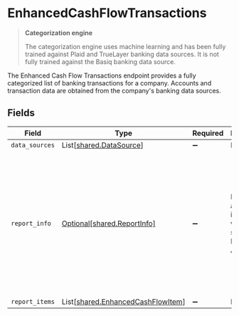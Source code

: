 # EnhancedCashFlowTransactions

> **Categorization engine**
>
> The categorization engine uses machine learning and has been fully trained against Plaid and TrueLayer banking data sources. It is not fully trained against the Basiq banking data source.

The Enhanced Cash Flow Transactions endpoint provides a fully categorized list of banking transactions for a company. Accounts and transaction data are obtained from the company's banking data sources.


## Fields

| Field                                                                                                                                                                             | Type                                                                                                                                                                              | Required                                                                                                                                                                          | Description                                                                                                                                                                       | Example                                                                                                                                                                           |
| --------------------------------------------------------------------------------------------------------------------------------------------------------------------------------- | --------------------------------------------------------------------------------------------------------------------------------------------------------------------------------- | --------------------------------------------------------------------------------------------------------------------------------------------------------------------------------- | --------------------------------------------------------------------------------------------------------------------------------------------------------------------------------- | --------------------------------------------------------------------------------------------------------------------------------------------------------------------------------- |
| `data_sources`                                                                                                                                                                    | List[[shared.DataSource](../../models/shared/datasource.md)]                                                                                                                      | :heavy_minus_sign:                                                                                                                                                                | N/A                                                                                                                                                                               |                                                                                                                                                                                   |
| `report_info`                                                                                                                                                                     | [Optional[shared.ReportInfo]](../../models/shared/reportinfo.md)                                                                                                                  | :heavy_minus_sign:                                                                                                                                                                | Report additional information, which is specific to Lending API reports.                                                                                                          | {<br/>"Example 1": {<br/>"value": {<br/>"pageNumber": 0,<br/>"pageSize": 0,<br/>"totalResults": 0,<br/>"reportName": "string",<br/>"companyName": "string",<br/>"generatedDate": "2023-01-26T07:36:40.487Z"<br/>}<br/>}<br/>} |
| `report_items`                                                                                                                                                                    | List[[shared.EnhancedCashFlowItem](../../models/shared/enhancedcashflowitem.md)]                                                                                                  | :heavy_minus_sign:                                                                                                                                                                | N/A                                                                                                                                                                               |                                                                                                                                                                                   |